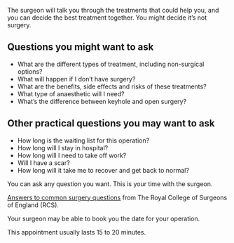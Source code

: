 The surgeon will talk you through the treatments that could help you, and you
can decide the best treatment together. You might decide it’s not surgery.

## Questions you might want to ask

* What are the different types of treatment, including non-surgical options?
* What will happen if I don’t have surgery?
* What are the benefits, side effects and risks of these treatments?
* What type of anaesthetic will I need?
* What’s the difference between keyhole and open surgery?

## Other practical questions you may want to ask

* How long is the waiting list for this operation?
* How long will I stay in hospital?
* How long will I need to take off work?
* Will I have a scar?
* How long will it take me to recover and get back to normal?

You can ask any question you want. This is your time with the surgeon.

[Answers to common surgery questions](https://www.rcseng.ac.uk/patient-care/having-surgery/)
from The Royal College of Surgeons of England (RCS).

Your surgeon may be able to book you the date for your operation.

This appointment usually lasts 15 to 20 minutes.
